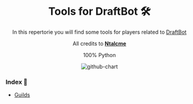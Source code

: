 <h1 align="center">Tools for DraftBot 🛠️</h1>
<div align="center">
  <p>In this repertorie you will find some tools for players related to <a href="https://github.com/DraftBot-A-Discord-Adventure/DraftBot">DraftBot</a></p>
  <p>All credits to <b><a href="https://github.com/Ntalcme">Ntalcme</a></b></p>
</div>

<div align="center">
  <div>
    <p>100% Python</p>
    <img alt="github-chart" src="https://skillicons.dev/icons?i=discord,py">
  </div>
</div>

<h3 align="left">Index 📖</h3>
<ul>
  <li><a href="https://github.com/Ntalcme/DraftBotUtils/blob/main/guild.py">Guilds</li>
</ul>
